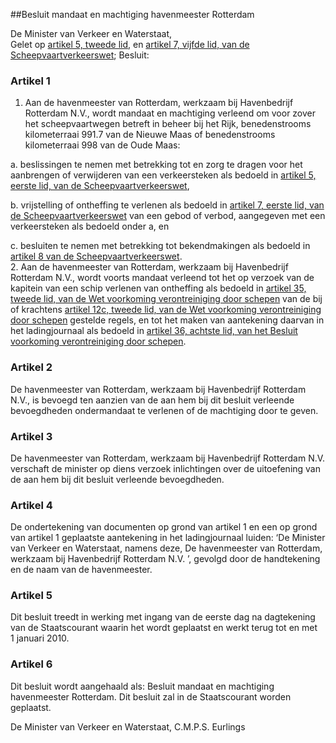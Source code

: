 <meta http-equiv='Content-Type' content='text/html; charset=utf-8' />

##Besluit mandaat en machtiging havenmeester Rotterdam

De Minister van Verkeer en Waterstaat,  
Gelet op [artikel 5, tweede lid](../../../../../../../../wet/scheepvaartverkeerswet/BWBR0004364/README.md), en [artikel 7, vijfde lid, van de Scheepvaartverkeerswet](../../../../../../../../wet/scheepvaartverkeerswet/BWBR0004364/README.md);
Besluit:    

### Artikel  1  

1. Aan de havenmeester van Rotterdam, werkzaam bij Havenbedrijf Rotterdam N.V., wordt mandaat en machtiging verleend om voor zover het scheepvaartwegen betreft in beheer bij het Rijk, benedenstrooms kilometerraai 991.7 van de Nieuwe Maas of benedenstrooms kilometerraai 998 van de Oude Maas: 

a. beslissingen te nemen met betrekking tot en zorg te dragen voor het aanbrengen of verwijderen van een verkeersteken als bedoeld in [artikel 5, eerste lid, van de Scheepvaartverkeerswet](../../../../../../../../wet/scheepvaartverkeerswet/BWBR0004364/README.md),  

b. vrijstelling of ontheffing te verlenen als bedoeld in [artikel 7, eerste lid, van de Scheepvaartverkeerswet](../../../../../../../../wet/scheepvaartverkeerswet/BWBR0004364/README.md) van een gebod of verbod, aangegeven met een verkeersteken als bedoeld onder a, en  

c. besluiten te nemen met betrekking tot bekendmakingen als bedoeld in [artikel 8 van de Scheepvaartverkeerswet](../../../../../../../../wet/scheepvaartverkeerswet/BWBR0004364/README.md).   
2. Aan de havenmeester van Rotterdam, werkzaam bij Havenbedrijf Rotterdam N.V., wordt voorts mandaat verleend tot het op verzoek van de kapitein van een schip verlenen van ontheffing als bedoeld in [artikel 35, tweede lid, van de Wet voorkoming verontreiniging door schepen](../../../../../../../../wet/wet/voorkoming/verontreiniging/door/schepen/BWBR0003642/README.md) van de bij of krachtens [artikel 12c, tweede lid, van de Wet voorkoming verontreiniging door schepen](../../../../../../../../wet/wet/voorkoming/verontreiniging/door/schepen/BWBR0003642/README.md) gestelde regels, en tot het maken van aantekening daarvan in het ladingjournaal als bedoeld in [artikel 36, achtste lid, van het Besluit voorkoming verontreiniging door schepen](../../../../../../../../AMvB/besluit/voorkoming/verontreiniging/door/schepen/BWBR0020762/README.md).

### Artikel  2  

De havenmeester van Rotterdam, werkzaam bij Havenbedrijf Rotterdam N.V., is bevoegd ten aanzien van de aan hem bij dit besluit verleende bevoegdheden ondermandaat te verlenen of de machtiging door te geven. 

### Artikel  3  

De havenmeester van Rotterdam, werkzaam bij Havenbedrijf Rotterdam N.V. verschaft de minister op diens verzoek inlichtingen over de uitoefening van de aan hem bij dit besluit verleende bevoegdheden. 

### Artikel  4  

De ondertekening van documenten op grond van artikel 1 en een op grond van artikel 1 geplaatste aantekening in het ladingjournaal luiden: ‘De Minister van Verkeer en Waterstaat, namens deze, De havenmeester van Rotterdam, werkzaam bij Havenbedrijf Rotterdam N.V. ’, gevolgd door de handtekening en de naam van de havenmeester. 

### Artikel  5  

Dit besluit treedt in werking met ingang van de eerste dag na dagtekening van de Staatscourant waarin het wordt geplaatst en werkt terug tot en met 1 januari 2010. 

### Artikel  6  

Dit besluit wordt aangehaald als: Besluit mandaat en machtiging havenmeester Rotterdam. 
Dit besluit zal in de Staatscourant worden geplaatst.  

De 
Minister van Verkeer en Waterstaat, 
C.M.P.S. Eurlings     
